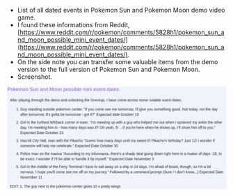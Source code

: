 * List of all dated events in Pokemon Sun and Pokemon Moon demo video game.
* I found these informations from Reddit, [https://www.reddit.com/r/pokemon/comments/5828h1/pokemon_sun_and_moon_possible_mini_event_dates/](https://www.reddit.com/r/pokemon/comments/5828h1/pokemon_sun_and_moon_possible_mini_event_dates/).
* On the side note you can transfer some valuable items from the demo version to the full version of Pokemon Sun and Pokemon Moon.
* Screenshot.

![20161019-1443-gmt+2-pokemon-sm-demo-mini-events-timeline-1.png](20161019-1443-gmt+2-pokemon-sm-demo-mini-events-timeline-1.png)